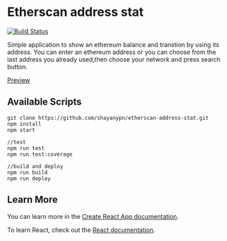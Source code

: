 

# Etherscan address stat
[![Build Status](https://travis-ci.com/shayanypn/etherscan-address-stat.svg?branch=master)](https://travis-ci.com/shayanypn/etherscan-address-stat)

Simple application to show an ethereum balance and transtion by using its address. You can enter an ethereum address or you can choose from the last address you already used,then choose your network and press search button.

[Preview](https://etherscan-address-stat.vercel.app/)

## Available Scripts


    git clone https://github.com/shayanypn/etherscan-address-stat.git
    npm install
    npm start

	//test
	npm run test
	npm run test:coverage

	//build and deploy
    npm run build
    npm run deploy



## Learn More

You can learn more in the [Create React App documentation](https://facebook.github.io/create-react-app/docs/getting-started).

To learn React, check out the [React documentation](https://reactjs.org/).
